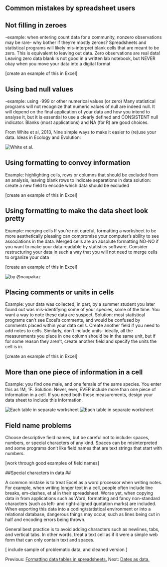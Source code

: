 ## Common mistakes by spreadsheet users

## Not filling in zeroes ##
-example: when entering count data for a community, nonzero observations may be rare- why bother if they’re mostly zeroes?
Spreadsheets and statistical programs will likely mis-interpret blank cells that are meant to be zero. This is equivalent to leaving out data. Zero observations are real data! Leaving zero data blank is not good in a written lab notebook, but NEVER okay when you move your data into a digital format

[create an example of this in Excel]
## Using bad null values ##
-example: using -999 or other numerical values (or zero)
Many statistical programs will not recognize that numeric values of null are indeed null. It will depend on the final application of your data and how you intend to analyse it, but it is essential to use a clearly defined and CONSISTENT null indicator. Blanks (most applications) and NA (for R) are good choices.

From White et al, 2013, Nine simple ways to make it easier to (re)use your data. Ideas in Ecology and Evolution:

![White et al.](../../../img/bad_null_values_white.jpg)
## Using formatting to convey information ##
 Example: highlighting cells, rows or columns that should be excluded from an analysis, leaving blank rows to indicate separations in data
	solution: create a new field to encode which data should be excluded

[create an example of this in Excel]

## Using formatting to make the data sheet look pretty ##
Example: merging cells 
If you’re not careful, formatting a worksheet to be more aesthetically pleasing can compromise your computer’s ability  to see associations in the data. Merged cells are an absolute formatting NO-NO if you want to make your data readable by statistics software.  Consider restructuring your data in such a way that you will not need to merge cells to organize your data

[create an example of this in Excel]

![by @naupakaz](https://raw.githubusercontent.com/cbahlai/datacarpentry/master/lessons/excel/images/4_merged_cells.jpg)


## Placing comments or units in cells ##
Example: your data was collected, in part, by a summer student you later found out was mis-identifying some of your species, some of the time. You want a way to note these data are suspect.
Solution: most statistical programs can’t see Excel’s comments, and would be confused by comments placed within your data cells. Create another field if you need to add notes to cells. Similarly, don’t include units- ideally, all the measurements you place in one column should be in the same unit, but if for some reason they aren’t, create another field and specify the units the cell is in.

[create an example of this in Excel]

## More than one piece of information in a cell ##
Example: you find one male, and one female of the same species. You enter this as 1M, 1F.
Solution: Never, ever, EVER include more than one piece of information in a cell. If you need both these measurements, design your data sheet to include this information.

![Each table in separate worksheet](../../../img/excel_tables_example_sk_e2_p1_wrl.png)
![Each table in separate worksheet](../../../img/excel_tables_example_sk_e2_p2.png)

## Field name problems ##
Choose descriptive field names, but be careful not to include: spaces, numbers, or special characters of any kind. Spaces can be misinterpreted and some programs don’t like field names that are text strings that start with numbers.

[work through good examples of field names]


##Special characters in data ##

A common mistake is to treat Excel as a word processor when writing notes.  For example, when writing longer text in a cell, people often include line breaks, em-dashes, et al in their spreadsheet.  Worse yet, when copying data in from applications such as Word, formatting and fancy non-standard characters (such as left- and right-aligned quotation marks) are included.  When exporting this data into a coding/statistical environment or into a relational database, dangerous things may occur, such as lines being cut in half and encoding errors being thrown.

General best practice is to avoid adding characters such as newlines, tabs, and vertical tabs.  In other words, treat a text cell as if it were a simple web form that can only contain text and spaces.

[ include sample of problematic data, and cleaned version ]

Previous: [Formatting data tables in spreadsheets.](01-format-data.md) Next: [Dates as data.](03-dates-as-data.md)
